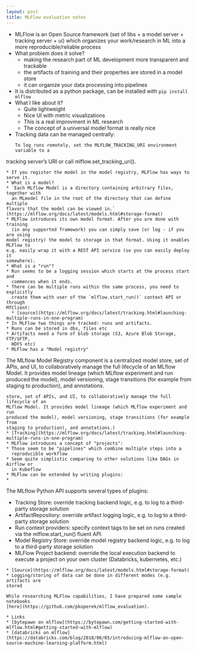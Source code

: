 ```yaml
---
layout: post
title: MLFlow evaluation notes
---
```


* MLFlow is an Open Source framework (set of libs + a model server + tracking
  server + ui) which organizes your work/research in ML into a more
reproducible/reliable process
* What problem does it solve?
  * making the research part of ML development more transparent and trackable
  * the artifacts of training and their properties are stored in a model store
  * it can organize your data processing into pipelines
* It is distributed as a python package, can be installed with `pip install
  mlflow`
* What I like about it?
  * Quite lightweight
  * Nice UI with metric visualizations
  * This is a real improvment in ML research
  * The concept of a universal model format is really nice
* Tracking data can be managed centrally:
  ```
  To log runs remotely, set the MLFLOW_TRACKING_URI environment variable to a
tracking server’s URI or call mlflow.set_tracking_uri().
  ```
* If you register the model in the model registry, MLFlow has ways to serve it.
* What is a model?
  * `Each MLflow Model is a directory containing arbitrary files, together with
    an MLmodel file in the root of the directory that can define multiple
flavors that the model can be viewed in.`
(https://mlflow.org/docs/latest/models.html#storage-format)
  * MLFlow introduces its own model format. After you are done with training
    (in any supported framework) you can simply save (or log - if you are using
model registry) the model to storage in that format. Using it enables MLFlow to
e.g. easily wrap it with a REST API service (so you can easily deploy it
somewhere).
* What is a "run"?
  * Run seems to be a logging session which starts at the process start and
    commences when it ends.
  * There can be multiple runs within the same process, you need to explicitly
    create them with user of the `mlflow.start_run()` context API or through
MfClient:
    * [source](https://mlflow.org/docs/latest/tracking.html#launching-multiple-runs-in-one-program)
* In MLFlow two things are tracked: runs and artifacts.
  * Runs can be stored in dbs, files etc
  * Artifacts need a form of blob storage (S3, Azure Blob Storage, FTP/SFTP,
    HDFS etc)
* MLFlow has a "Model registry"

  ```
  The MLflow Model Registry component is a centralized model store, set of
APIs, and UI, to
  collaboratively manage the full lifecycle of an MLflow Model. It provides
model lineage
  (which MLflow experiment and run produced the model), model versioning, stage
  transitions (for example from staging to production), and annotations.
  ``` [Source](The MLflow Model Registry component is a centralized model
store, set of APIs, and UI, to collaboratively manage the full lifecycle of an
MLflow Model. It provides model lineage (which MLflow experiment and run
produced the model), model versioning, stage transitions (for example from
staging to production), and annotations.)
* [Tracking](https://mlflow.org/docs/latest/tracking.html#launching-multiple-runs-in-one-program)
* MLFlow introduces a concept of "projects":
  * Those seem to be "pipelines" which combine multiple steps into a
    reproducible workflow
  * Seem quite simplistic comparing to other solutions like DAGs in Airflow or
    in Kubeflow
* MLFlow can be extended by writing plugins:
  *
  ```
  The MLflow Python API supports several types of plugins:

  * Tracking Store: override tracking backend logic, e.g. to log to a
    third-party storage solution
  * ArtifactRepository: override artifact logging logic, e.g. to log to a
    third-party storage solution
  * Run context providers: specify context tags to be set on runs created via
    the mlflow.start_run() fluent API.
  * Model Registry Store: override model registry backend logic, e.g. to log to
    a third-party storage solution
  * MLFlow Project backend: override the local execution backend to execute a
    project on your own cluster (Databricks, kubernetes, etc.)
  ```
  * [Source](https://mlflow.org/docs/latest/models.html#storage-format)
* Logging/storing of data can be done in different modes (e.g. artifacts are
  stored

While researching MLFlow capabilities, I have prepared some sample notebooks
[here](https://github.com/pkoperek/mlflow_evaluation).

* Links
  * [bytepawn on mlflow](https://bytepawn.com/getting-started-with-mlflow.html#getting-started-with-mlflow)
  * [databricks on mlflow](https://databricks.com/blog/2018/06/05/introducing-mlflow-an-open-source-machine-learning-platform.html)
